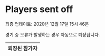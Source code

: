 # Players sent off
최종 업데이트: 2020년 12월 17일 15시 46분


경기 중 오류가 발생하는 경우 자동으로 퇴장됩니다.


| 퇴장된 참가자 |
|:---:|